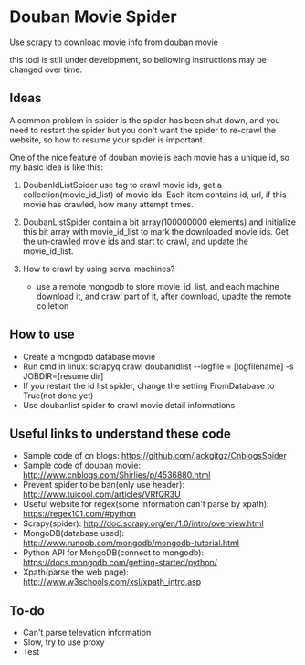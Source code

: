 # Douban Movie Spider

Use scrapy to download movie info from douban movie

this tool is still under development, so bellowing instructions may be changed over time.

## Ideas
A common problem in spider is the spider has been shut down, and you need to restart the spider but you don't want the spider to re-crawl the website, so how to resume your spider is important.

One of the nice feature of douban movie is each movie has a unique id, so my basic idea is like this:

1. DoubanIdListSpider use tag to crawl movie ids, get a collection(movie_id_list) of movie ids. Each item contains id, url, if this movie has crawled, how many attempt times.

2. DoubanListSpider contain a bit array(100000000 elements) and initialize this bit array with movie_id_list to mark the downloaded movie ids. Get the un-crawled movie ids and start to crawl, and update the movie_id_list.

3. How to crawl by using serval machines?
   - use a remote mongodb to store movie_id_list, and each machine download it, and crawl part of it, after download, upadte the remote colletion

## How to use

- Create a mongodb database movie
- Run cmd in linux: scrapyq crawl doubanidlist --logfile = [logfilename] -s JOBDIR=[resume dir]
- If you restart the id list spider, change the setting FromDatabase to True(not done yet)
- Use doubanlist spider to crawl movie detail informations

## Useful links to understand these code
- Sample code of cn blogs: https://github.com/jackgitgz/CnblogsSpider
- Sample code of douban movie: http://www.cnblogs.com/Shirlies/p/4536880.html
- Prevent spider to be ban(only use header): http://www.tuicool.com/articles/VRfQR3U
- Useful website for regex(some information can't parse by xpath): https://regex101.com/#python
- Scrapy(spider): http://doc.scrapy.org/en/1.0/intro/overview.html
- MongoDB(database used): http://www.runoob.com/mongodb/mongodb-tutorial.html
- Python API for MongoDB(connect to mongodb): https://docs.mongodb.com/getting-started/python/
- Xpath(parse the web page): http://www.w3schools.com/xsl/xpath_intro.asp

## To-do
- Can't parse televation information
- Slow, try to use proxy
- Test
